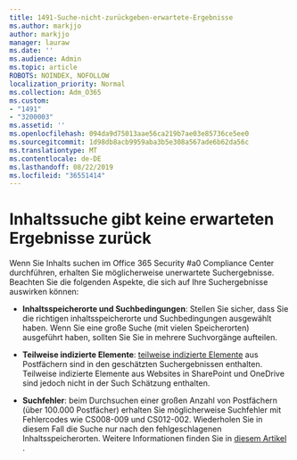 ```yaml
---
title: 1491-Suche-nicht-zurückgeben-erwartete-Ergebnisse
ms.author: markjjo
author: markjjo
manager: lauraw
ms.date: ''
ms.audience: Admin
ms.topic: article
ROBOTS: NOINDEX, NOFOLLOW
localization_priority: Normal
ms.collection: Adm_O365
ms.custom:
- "1491"
- "3200003"
ms.assetid: ''
ms.openlocfilehash: 094da9d75013aae56ca219b7ae03e85736ce5ee0
ms.sourcegitcommit: 1d98db8acb9959aba3b5e308a567ade6b62da56c
ms.translationtype: MT
ms.contentlocale: de-DE
ms.lasthandoff: 08/22/2019
ms.locfileid: "36551414"
---
```

# <a name="content-search-not-returning-expected-results"></a>Inhaltssuche gibt keine erwarteten Ergebnisse zurück

Wenn Sie Inhalts suchen im Office 365 Security #a0 Compliance Center durchführen, erhalten Sie möglicherweise unerwartete Suchergebnisse. Beachten Sie die folgenden Aspekte, die sich auf Ihre Suchergebnisse auswirken können:

- **Inhaltsspeicherorte und Suchbedingungen**: Stellen Sie sicher, dass Sie die richtigen inhaltsspeicherorte und Suchbedingungen ausgewählt haben. Wenn Sie eine große Suche (mit vielen Speicherorten) ausgeführt haben, sollten Sie Sie in mehrere Suchvorgänge aufteilen.

- **Teilweise indizierte Elemente**: [teilweise indizierte Elemente](https://docs.microsoft.com/office365/securitycompliance/partially-indexed-items-in-content-search) aus Postfächern sind in den geschätzten Suchergebnissen enthalten. Teilweise indizierte Elemente aus Websites in SharePoint und OneDrive sind jedoch nicht in der Such Schätzung enthalten.

- **Suchfehler**: beim Durchsuchen einer großen Anzahl von Postfächern (über 100.000 Postfächer) erhalten Sie möglicherweise Suchfehler mit Fehlercodes wie CS008-009 und CS012-002. Wiederholen Sie in diesem Fall die Suche nur nach den fehlgeschlagenen Inhaltsspeicherorten. Weitere Informationen finden Sie in [diesem Artikel](https://docs.microsoft.com/office365/securitycompliance/retry-failed-content-search) .
